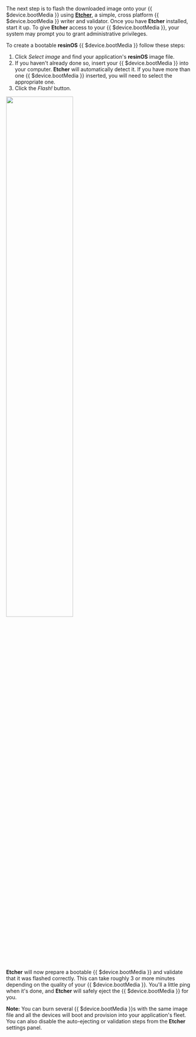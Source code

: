The next step is to flash the downloaded image onto your {{ $device.bootMedia }} using [**Etcher**][etcher-link], a simple, cross platform {{ $device.bootMedia }} writer and validator. Once you have **Etcher** installed, start it up. To give **Etcher** access to your {{ $device.bootMedia }}, your system may prompt you to grant administrative privileges.

To create a bootable **resinOS** {{ $device.bootMedia }} follow these steps:

1. Click *Select image* and find your application's **resinOS** image file.
2. If you haven't already done so, insert your {{ $device.bootMedia }} into your computer. **Etcher** will automatically detect it. If you have more than one {{ $device.bootMedia }} inserted, you will need to select the appropriate one.
3. Click the *Flash!* button.

<img src="/img/common/etcher/etcher.gif" width="60%">

**Etcher** will now prepare a bootable {{ $device.bootMedia }} and validate that it was flashed correctly. This can take roughly 3 or more minutes depending on the quality of your {{ $device.bootMedia }}. You'll a little ping when it's done, and **Etcher** will safely eject the {{ $device.bootMedia }} for you.

__Note:__ You can burn several {{ $device.bootMedia }}s with the same image file and all the devices will boot and provision into your application's fleet. You can also disable the auto-ejecting or validation steps from the **Etcher** settings panel.

[wikihow_format]:http://www.wikihow.com/Format-an-SD-Card
[wikihow]:http://www.wikihow.com/Main-Page
[fat32]:http://en.wikipedia.org/wiki/Fat32#FAT32
[win32-disk-imager]:http://sourceforge.net/projects/win32diskimager/
[pifiller-download]:http://ivanx.com/raspberrypi/
[etcher-link]:https://etcher.io/
[dd-link]:http://man7.org/linux/man-pages/man1/dd.1.html
